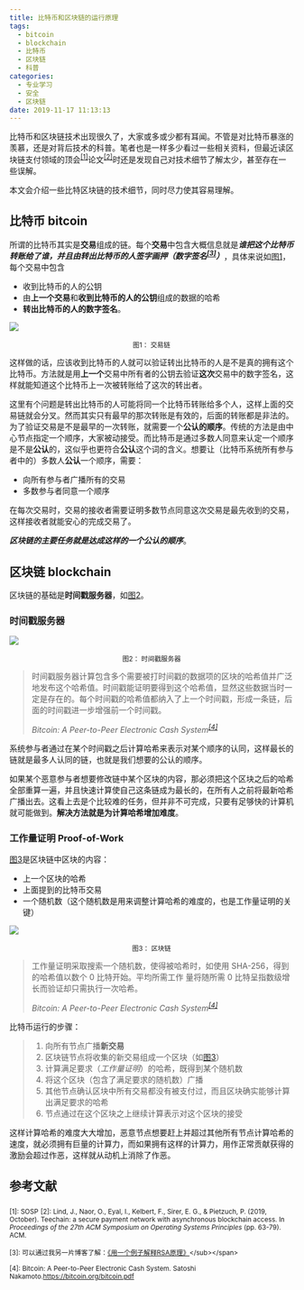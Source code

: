 ```yaml
---
title: 比特币和区块链的运行原理
tags:
  - bitcoin
  - blockchain
  - 比特币
  - 区块链
  - 科普
categories:
  - 专业学习
  - 安全
  - 区块链
date: 2019-11-17 11:13:13
---
```





比特币和区块链技术出现很久了，大家或多或少都有耳闻。不管是对比特币暴涨的羡慕，还是对背后技术的科普。笔者也是一样多少看过一些相关资料，但最近读区块链支付领域的顶会<sup><a href="#foot_note_1">[1]</a></sup>论文<sup><a href="#foot_note_2">[2]</a></sup>时还是发现自己对技术细节了解太少，甚至存在一些误解。

本文会介绍一些比特区块链的技术细节，同时尽力使其容易理解。



<!--more-->

## 比特币 bitcoin

所谓的比特币其实是**交易**组成的链。每个**交易**中包含大概信息就是***谁把这个比特币转账给了谁，并且由转出比特币的人签字画押（数字签名<sup><a href="#foot_note_3">[3]</a></sup>）***，具体来说如[图1](#pic_1)，每个交易中包含

* 收到比特币的人的公钥
* 由**上一个交易**和**收到比特币的人的公钥**组成的数据的哈希
* **转出比特币的人的数字签名**。

![](https://tva1.sinaimg.cn/large/006y8mN6gy1g91yo948kjj30lw0crab5.jpg)

<center><span id="pic_1"><sub>图1： 交易链</sub></span></center>

这样做的话，应该收到比特币的人就可以验证转出比特币的人是不是真的拥有这个比特币。方法就是用**上一个**交易中所有者的公钥去验证**这次**交易中的数字签名，这样就能知道这个比特币上一次被转账给了这次的转出者。

这里有个问题是转出比特币的人可能将同一个比特币转账给多个人，这样上面的交易链就会分叉。然而其实只有最早的那次转账是有效的，后面的转账都是非法的。为了验证交易是不是最早的一次转账，就需要一个**公认的顺序**。传统的方法是由中心节点指定一个顺序，大家被动接受。而比特币是通过多数人同意来认定一个顺序是不是**公认**的，这似乎也更符合**公认**这个词的含义。想要让（比特币系统所有参与者中的）多数人**公认**一个顺序，需要：

* 向所有参与者广播所有的交易
* 多数参与者同意一个顺序

在每次交易时，交易的接收者需要证明多数节点同意这次交易是最先收到的交易，这样接收者就能安心的完成交易了。

***区块链的主要任务就是达成这样的一个公认的顺序***。

## 区块链 blockchain

区块链的基础是**时间戳服务器**，如[图2](#pic_2)。

### 时间戳服务器

![](https://tva1.sinaimg.cn/large/006y8mN6ly1g926rnfzp5j30om07gq38.jpg)

<center><span id="pic_2"><sub>图2： 时间戳服务器</sub></span></center>

> 时间戳服务器计算包含多个需要被打时间戳的数据项的区块的哈希值并广泛地发布这个哈希值。时间戳能证明要得到这个哈希值，显然这些数据当时一定是存在的。每个时间戳的哈希值都纳入了上一个时间戳，形成一条链，后面的时间戳进一步增强前一个时间戳。
>
> *Bitcoin: A Peer-to-Peer Electronic Cash System<sup><a href="#foot_note_4">[4]</a></sup>*

系统参与者通过在某个时间戳之后计算哈希来表示对某个顺序的认同，这样最长的链就是最多人认同的链，也就是我们想要的公认的顺序。

如果某个恶意参与者想要修改链中某个区块的内容，那必须把这个区块之后的哈希全部重算一遍，并且快速计算使自己这条链成为最长的，在所有人之前将最新哈希广播出去。这看上去是个比较难的任务，但并非不可完成，只要有足够快的计算机就可能做到。**解决方法就是为计算哈希增加难度**。

### 工作量证明 Proof-of-Work

[图3](#pic_3)是区块链中区块的内容：

* 上一个区块的哈希
* 上面提到的比特币交易
* 一个随机数（这个随机数是用来调整计算哈希的难度的，也是工作量证明的关键）

![](https://tva1.sinaimg.cn/large/006y8mN6ly1g9281qoyhej30ow06smxl.jpg)

<center><span id="pic_3"><sub>图3： 区块链</sub></span></center>

> 工作量证明采取搜索一个随机数，使得被哈希时，如使用 SHA-256，得到的哈希值以数个 0 比特开始。平均所需工作 量将随所需 0 比特呈指数级增长而验证却只需执行一次哈希。
>
> *Bitcoin: A Peer-to-Peer Electronic Cash System<sup><a href="#foot_note_4">[4]</a></sup>*

比特币运行的步骤：

> 1. 向所有节点广播**新交易**
> 2. 区块链节点将收集的新交易组成一个区块（如[图3](#pic_3)）
> 3. 计算满足要求（*工作量证明*）的哈希，既得到某个随机数
> 4. 将这个区块（包含了满足要求的随机数）广播
> 5. 其他节点确认区块中所有交易都没有被支付过，而且区块确实能够计算出满足要求的哈希
> 6. 节点通过在这个区块之上继续计算表示对这个区块的接受

这样计算哈希的难度大大增加，恶意节点想要赶上并超过其他所有节点计算哈希的速度，就必须拥有巨量的计算力，而如果拥有这样的计算力，用作正常贡献获得的激励会超过作恶，这样就从动机上消除了作恶。

## 参考文献

<span id="foot_note_1"><sub>[1]: SOSP</sub></span>
<span id="foot_note_2"><sub>[2]: Lind, J., Naor, O., Eyal, I., Kelbert, F., Sirer, E. G., & Pietzuch, P. (2019, October). Teechain: a secure payment network with asynchronous blockchain access. In *Proceedings of the 27th ACM Symposium on Operating Systems Principles* (pp. 63-79). ACM.</sub></span>

<span id="foot_note_3"><sub>[3]: 可以通过我另一片博客了解：[《用一个例子解释RSA原理》]([https://zhang-tianxu.github.io/chinese/2019/11/15/%E7%94%A8%E4%B8%80%E4%B8%AA%E4%BE%8B%E5%AD%90%E8%A7%A3%E9%87%8ARSA%E5%8E%9F%E7%90%86/](https://zhang-tianxu.github.io/chinese/2019/11/15/用一个例子解释RSA原理/))</sub></span>

<span id="foot_note_4"><sub>[4]: Bitcoin: A Peer-to-Peer Electronic Cash System. Satoshi Nakamoto.https://bitcoin.org/bitcoin.pdf</sub></span>
